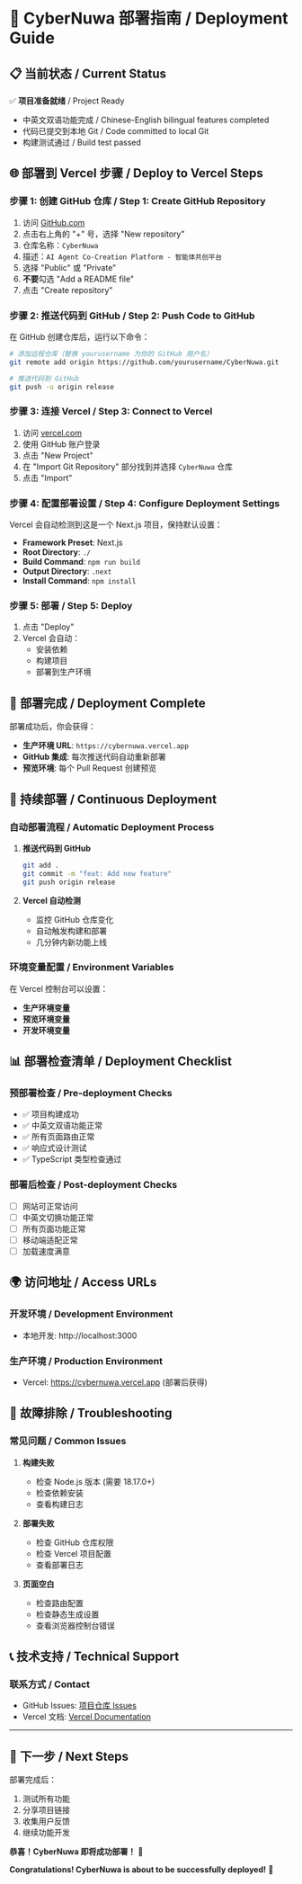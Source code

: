 # 🚀 CyberNuwa 部署指南 / Deployment Guide

## 📋 当前状态 / Current Status

✅ **项目准备就绪** / Project Ready
- 中英文双语功能完成 / Chinese-English bilingual features completed
- 代码已提交到本地 Git / Code committed to local Git
- 构建测试通过 / Build test passed

## 🌐 部署到 Vercel 步骤 / Deploy to Vercel Steps

### 步骤 1: 创建 GitHub 仓库 / Step 1: Create GitHub Repository

1. 访问 [GitHub.com](https://github.com)
2. 点击右上角的 "+" 号，选择 "New repository"
3. 仓库名称：`CyberNuwa`
4. 描述：`AI Agent Co-Creation Platform - 智能体共创平台`
5. 选择 "Public" 或 "Private"
6. **不要**勾选 "Add a README file"
7. 点击 "Create repository"

### 步骤 2: 推送代码到 GitHub / Step 2: Push Code to GitHub

在 GitHub 创建仓库后，运行以下命令：

```bash
# 添加远程仓库（替换 yourusername 为你的 GitHub 用户名）
git remote add origin https://github.com/yourusername/CyberNuwa.git

# 推送代码到 GitHub
git push -u origin release
```

### 步骤 3: 连接 Vercel / Step 3: Connect to Vercel

1. 访问 [vercel.com](https://vercel.com)
2. 使用 GitHub 账户登录
3. 点击 "New Project"
4. 在 "Import Git Repository" 部分找到并选择 `CyberNuwa` 仓库
5. 点击 "Import"

### 步骤 4: 配置部署设置 / Step 4: Configure Deployment Settings

Vercel 会自动检测到这是一个 Next.js 项目，保持默认设置：
- **Framework Preset**: Next.js
- **Root Directory**: `./`
- **Build Command**: `npm run build`
- **Output Directory**: `.next`
- **Install Command**: `npm install`

### 步骤 5: 部署 / Step 5: Deploy

1. 点击 "Deploy"
2. Vercel 会自动：
   - 安装依赖
   - 构建项目
   - 部署到生产环境

## 🎉 部署完成 / Deployment Complete

部署成功后，你会获得：
- **生产环境 URL**: `https://cybernuwa.vercel.app`
- **GitHub 集成**: 每次推送代码自动重新部署
- **预览环境**: 每个 Pull Request 创建预览

## 🔄 持续部署 / Continuous Deployment

### 自动部署流程 / Automatic Deployment Process

1. **推送代码到 GitHub**
   ```bash
   git add .
   git commit -m "feat: Add new feature"
   git push origin release
   ```

2. **Vercel 自动检测**
   - 监控 GitHub 仓库变化
   - 自动触发构建和部署
   - 几分钟内新功能上线

### 环境变量配置 / Environment Variables

在 Vercel 控制台可以设置：
- **生产环境变量**
- **预览环境变量**
- **开发环境变量**

## 📊 部署检查清单 / Deployment Checklist

### 预部署检查 / Pre-deployment Checks
- ✅ 项目构建成功
- ✅ 中英文双语功能正常
- ✅ 所有页面路由正常
- ✅ 响应式设计测试
- ✅ TypeScript 类型检查通过

### 部署后检查 / Post-deployment Checks
- [ ] 网站可正常访问
- [ ] 中英文切换功能正常
- [ ] 所有页面功能正常
- [ ] 移动端适配正常
- [ ] 加载速度满意

## 🌍 访问地址 / Access URLs

### 开发环境 / Development Environment
- 本地开发: http://localhost:3000

### 生产环境 / Production Environment
- Vercel: https://cybernuwa.vercel.app (部署后获得)

## 🔧 故障排除 / Troubleshooting

### 常见问题 / Common Issues

1. **构建失败**
   - 检查 Node.js 版本 (需要 18.17.0+)
   - 检查依赖安装
   - 查看构建日志

2. **部署失败**
   - 检查 GitHub 仓库权限
   - 检查 Vercel 项目配置
   - 查看部署日志

3. **页面空白**
   - 检查路由配置
   - 检查静态生成设置
   - 查看浏览器控制台错误

## 📞 技术支持 / Technical Support

### 联系方式 / Contact
- GitHub Issues: [项目仓库 Issues](https://github.com/yourusername/CyberNuwa/issues)
- Vercel 文档: [Vercel Documentation](https://vercel.com/docs)

---

## 🎯 下一步 / Next Steps

部署完成后：
1. 测试所有功能
2. 分享项目链接
3. 收集用户反馈
4. 继续功能开发

**恭喜！CyberNuwa 即将成功部署！** 🚀

**Congratulations! CyberNuwa is about to be successfully deployed!** 🚀 